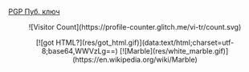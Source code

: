 [PGP Пуб. ключ](pgp-pubkey.asc)

<p align="center">
![Visitor Count](https://profile-counter.glitch.me/vi-tr/count.svg)
</p>

<p align="center">
[![got HTML?](res/got_html.gif)](data:text/html;charset=utf-8;base64,WWVzLg==) [![Marble](res/white_marble.gif)](https://en.wikipedia.org/wiki/Marble)
</p>
